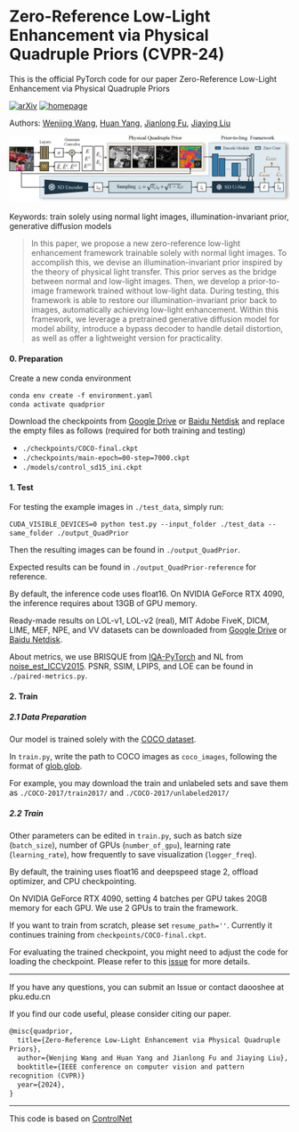 # Zero-Reference Low-Light Enhancement via Physical Quadruple Priors (CVPR-24)

This is the official PyTorch code for our paper Zero-Reference Low-Light Enhancement via Physical Quadruple Priors

[![arXiv](https://img.shields.io/badge/arxiv-paper-179bd3)](https://arxiv.org/abs/2403.12933)
[![homepage](https://img.shields.io/badge/homepage-GitHub-179bd3)](https://daooshee.github.io/QuadPrior-Website/)

Authors: [Wenjing Wang](https://daooshee.github.io/website/), [Huan Yang](https://hyang0511.github.io/), [Jianlong Fu](https://www.microsoft.com/en-us/research/people/jianf/), [Jiaying Liu](http://www.wict.pku.edu.cn/struct/people/liujiaying.html)

![Framework](Framework.jpg)

Keywords: train solely using normal light images, illumination-invariant prior, generative diffusion models

> In this paper, we propose a new zero-reference low-light enhancement framework trainable solely with normal light images. To accomplish this, we devise an illumination-invariant prior inspired by the theory of physical light transfer. This prior serves as the bridge between normal and low-light images. Then, we develop a prior-to-image framework trained without low-light data. During testing, this framework is able to restore our illumination-invariant prior back to images, automatically achieving low-light enhancement. Within this framework, we leverage a pretrained generative diffusion model for model ability, introduce a bypass decoder to handle detail distortion, as well as offer a lightweight version for practicality.

#### 0. Preparation

Create a new conda environment
```
conda env create -f environment.yaml
conda activate quadprior
```

Download the checkpoints from [Google Drive](https://drive.google.com/drive/folders/1NbqfOJYjv-_zH1NzTaaLmZDKjYA9clbd?usp=drive_link) or [Baidu Netdisk](https://pan.baidu.com/s/10sKrFyCHBQCVk76Y33wJlw?pwd=j9kv) and replace the empty files as follows (required for both training and testing)

- `./checkpoints/COCO-final.ckpt`
- `./checkpoints/main-epoch=00-step=7000.ckpt`
- `./models/control_sd15_ini.ckpt`

#### 1. Test

For testing the example images in `./test_data`, simply run:

```
CUDA_VISIBLE_DEVICES=0 python test.py --input_folder ./test_data --same_folder ./output_QuadPrior
```

Then the resulting images can be found in `./output_QuadPrior`.

Expected results can be found in `./output_QuadPrior-reference` for reference.

By default, the inference code uses float16. On NVIDIA GeForce RTX 4090, the inference requires about 13GB of GPU memory.

Ready-made results on LOL-v1, LOL-v2 (real), MIT Adobe FiveK, DICM, LIME, MEF, NPE, and VV datasets can be downloaded from [Google Drive](https://drive.google.com/drive/folders/1NbqfOJYjv-_zH1NzTaaLmZDKjYA9clbd?usp=drive_link) or [Baidu Netdisk](https://pan.baidu.com/s/10sKrFyCHBQCVk76Y33wJlw?pwd=j9kv).

About metrics, we use BRISQUE from [IQA-PyTorch](https://github.com/chaofengc/IQA-PyTorch) and NL from [noise_est_ICCV2015](https://github.com/zsyOAOA/noise_est_ICCV2015). PSNR, SSIM, LPIPS, and LOE can be found in `./paired-metrics.py`.

#### 2. Train

##### 2.1 Data Preparation
Our model is trained solely with the [COCO dataset](https://cocodataset.org/).

In `train.py`, write the path to COCO images as `coco_images`, following the format of [glob.glob](https://docs.python.org/3/library/glob.html).

For example, you may download the train and unlabeled sets and save them as `./COCO-2017/train2017/` and `./COCO-2017/unlabeled2017/`

##### 2.2 Train
Other parameters can be edited in `train.py`, such as batch size (`batch_size`), number of GPUs (`number_of_gpu`), learning rate (`learning_rate`), how frequently to save visualization (`logger_freq`).

By default, the training uses float16 and deepspeed stage 2, offload optimizer, and CPU checkpointing.

On NVIDIA GeForce RTX 4090, setting 4 batches per GPU takes 20GB memory for each GPU. We use 2 GPUs to train the framework.

If you want to train from scratch, please set `resume_path=''`. Currently it continues training from `checkpoints/COCO-final.ckpt`.

For evaluating the trained checkpoint, you might need to adjust the code for loading the checkpoint. Please refer to this [issue](https://github.com/daooshee/QuadPrior/issues/2) for more details.

-------

If you have any questions, you can submit an Issue or contact daooshee at pku.edu.cn

If you find our code useful, please consider citing our paper.

```
@misc{quadprior,
  title={Zero-Reference Low-Light Enhancement via Physical Quadruple Priors}, 
  author={Wenjing Wang and Huan Yang and Jianlong Fu and Jiaying Liu},
  booktitle={IEEE conference on computer vision and pattern recognition (CVPR)}
  year={2024},
}
```

-------

This code is based on [ControlNet](https://github.com/lllyasviel/ControlNet) 
